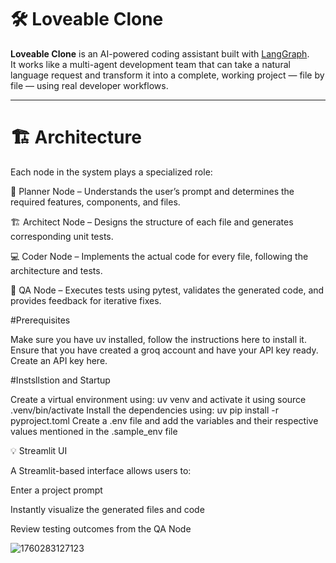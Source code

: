 # 🛠️ Loveable Clone

**Loveable Clone** is an AI-powered coding assistant built with [LangGraph](https://github.com/langchain-ai/langgraph).  
It works like a multi-agent development team that can take a natural language request and transform it into a complete, working project — file by file — using real developer workflows.

---

# 🏗️ Architecture

Each node in the system plays a specialized role:

🧠 Planner Node – Understands the user’s prompt and determines the required features, components, and files.

🏗️ Architect Node – Designs the structure of each file and generates corresponding unit tests.

💻 Coder Node – Implements the actual code for every file, following the architecture and tests.

🧪 QA Node – Executes tests using pytest, validates the generated code, and provides feedback for iterative fixes.


#Prerequisites

Make sure you have uv installed, follow the instructions here to install it.
Ensure that you have created a groq account and have your API key ready. Create an API key here.

#Instsllstion and Startup

Create a virtual environment using: uv venv and activate it using source .venv/bin/activate
Install the dependencies using: uv pip install -r pyproject.toml
Create a .env file and add the variables and their respective values mentioned in the .sample_env file


💡 Streamlit UI

A Streamlit-based interface allows users to:

Enter a project prompt

Instantly visualize the generated files and code

Review testing outcomes from the QA Node

![1760283127123](https://github.com/user-attachments/assets/20b26957-9901-40dd-b5db-ece2ce5449b0)


